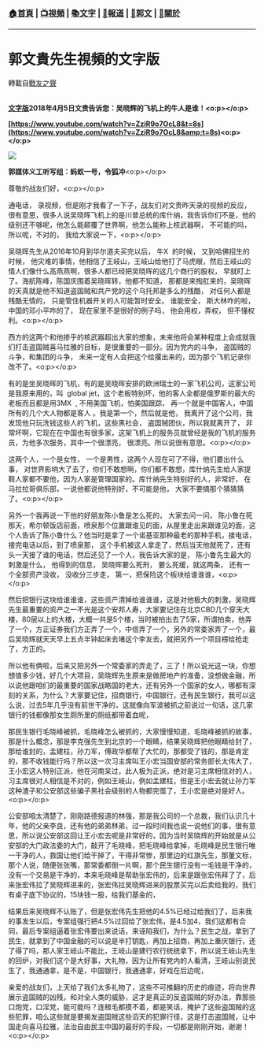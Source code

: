 ###  [:house:首頁](https://github.com/ourhimalayas/home) | [:tv:視頻](https://github.com/ourhimalayas/videos) | [:books:文字](https://github.com/ourhimalayas/txt) | [:newspaper:報道](https://github.com/ourhimalayas/news) | [:eagle:郭文](https://github.com/ourhimalayas/guomedia) | [:pray:關於](https://github.com/ourhimalayas/home/tree/master/about)
---
# 郭文貴先生視頻的文字版
轉載自[戰友之聲](http://littleantvoice.blogspot.com)

**[  
文字版](https://www.blogger.com/null)2018年4月5日文贵告诉您：吴晓辉的飞机上的牛人是谁！<o:p></o:p>**



**[https://www.youtube.com/watch?v=ZziR9o7OcL8&t=8s](https://www.youtube.com/watch?v=ZziR9o7OcL8&amp;t=8s)<o:p></o:p>**



[![](https://2.bp.blogspot.com/-ojiIvV8PaOA/WsZpd4BTKfI/AAAAAAAAC5w/3T4CVPyR4jgGWTl3kxfPOuXqTBsL7cOVgCLcBGAs/s400/0405-1.PNG)](https://2.bp.blogspot.com/-ojiIvV8PaOA/WsZpd4BTKfI/AAAAAAAAC5w/3T4CVPyR4jgGWTl3kxfPOuXqTBsL7cOVgCLcBGAs/s1600/0405-1.PNG)





**郭媒体义工听写组：蚂蚁一号，令狐冲**<o:p></o:p>



尊敬的战友们好，<o:p></o:p>



通电话， 录视频，但是刚才我看了一下子，战友们对文贵昨天录的视频的反应， 很有意思，很多人说吴晓晖飞机上的是川普总统的库什纳，我告诉你们不是，他的级别还不够呢，他怎么能颠覆了世界啊，他怎么能称上核武器啊， 不可能的吗， 所以呢，不对的， 我给大家说一下，<o:p></o:p>



吴晓晖先生从2016年10月到华尔道夫买完以后， 牛X  的时候， 又到哈佛招生的时候， 他灾难的事情，他相信了王岐山，王岐山给他打了马虎眼，然后王岐山的情人们像什么高燕燕啊，很多人都已经把吴晓晖的这几个商行的股权， 早就盯上了。海航陈峰，陈国庆围着吴晓晖转，他都不知道， 那都是来掏肛来的，吴晓晖的天真就是他不知道盗国贼和共产党的这个乌托邦是多么的残酷， 对任何人都是残酷无情的， 只是管住机器开关的人可能暂时安全。 谁能安全， 斯大林咋的啦，中国的邓小平咋的了， 现在家里不是很好的例子吗， 他会用权，弄权， 但不懂权利。<o:p></o:p>



西方的这两个和他掺乎的核武器超出大家的想象，未来他将会某种程度上会成就我们打击盗国贼喜马拉雅的目标，是很重要的一部分。因为党内的斗争， 盗国贼的斗争，和集团的斗争， 未来一定有人会把这个给撂出来的，因为那个飞机记录你改不了。<o:p></o:p>



有的是坐吴晓晖的飞机，有的是吴晓晖安排的欧洲瑞士的一家飞机公司，这家公司是我原来用的，叫  global jet，这个老板特别坏，他的客人全都是俄罗斯的最大的老板而且都是用3MX  , 不用美国飞机，怕美国跟踪， 再一个就是中国客人，中国所有的几个大人物都是客人 。我是第一个，然后就是他， 我离开了这个公司，我发现他只玩洗钱这些人的飞机，这些黑社会， 盗国贼团伙，所以我就离开了， 非常坏啊，它现在在中国也有很多家，这架飞机上的服务员就曾经是我的飞机的服务员，为他多次服务，其中一个很漂亮， 很漂亮。所以说很有意思。<o:p></o:p>



这两个人，一个是女性， 一个是男性，这两个人现在可了不得，他们要出什么事， 对世界影响大了去了，你们不敢想啊，你们都不敢想，库什纳先生给人家提鞋人家都不要他，因为人家是管理国家的。库什纳先生特别好的人，非常好， 在马拉拉哥俱乐部，一说他都说他特别好，不可能是他， 大家不要搞那个猜猜猜了。<o:p></o:p>



另外一个我再说一下他的好朋友陈小鲁是怎么死的， 大家去问一问， 陈小鲁在死那天，希尔顿饭店前面，喷泉那个位置跟谁见的面，从屋里走出来跟谁见的面，这个人告诉了陈小鲁什么？他当时是拿了一个诺基亚那种最老的那种手机，接电话， 接完电话以后，到了喷泉那， 这个手机被这人拿走了，然后当天他就死了，还有头一天接了谁的电话，然后还见了一个人，我告诉大家的是， 陈小鲁先生最大的刺激是什么， 他得到的信息， 吴晓晖要么死刑， 要么死缓，就这两条， 还有一个全部资产没收， 没收分三步走， 第一，把保险这个板块给谁谁谁，<o:p></o:p>



然后把银行这块给谁谁谁，这些资产清掉给谁谁谁，这是对他极大的刺激，吴晓辉先生最重要的资产之一不光是这个安邦人寿，大家要记住在北京CBD几个穿天大楼，80层以上的大楼，大概一共是5个楼，当时被拍出去了5家，所谓拍卖，他弄了一个，方正证券我们方正弄了一个，中信弄了一个，另外的常委家弄了一个，最后吴晓辉就天天早上五点半钟起床去堵这个李友去，就把另外一个项目楞给抢走了，方正的。



所以他有俩啦，后来又把另外一个常委家的弄走了，三了！所以说光这一块，你想想值多少钱，好几个大项目，吴晓辉先生原来是做房地产的准备，没想做金融，所以说他跟咱们的最重要的国家战略国的老大，还有另外一个国家的女人，哪都有深刻的关系，为什么？大家要记住，招商银行，中国银行，还有民生银行，我可以这么说，过去5年几乎没有前世干净的，这就像向军波被抓之前说过一句话，这几家银行的钱都像那女生厕所里的厕纸都带着血呢，



那民生银行毛晓峰被抓，毛晓峰怎么被抓的，大家慢慢知道，毛晓峰被抓的故事，那是什么概念，那是李克强先生到北京的一个眼睛，结果吴晓辉把他眼睛给封了，那给谁封的，孟建柱，孙力军，傅政华都帮了大忙的，那都受了钱的，那是肯定的，那不收钱能行吗？所以这一次习主席叫王小宏当国安部的常务部长太伟大了，王小宏这人特别正派，他在河南呆过，此人极为正派，绝对是习主席相信对的人，习主席很对人相信是不对的，例如王岐山，例如孟建柱，但是王小宏去就让孙力军这种渣子和公安部这些骗子黑社会级别的人物都完蛋了，王小宏是绝对是好人。<o:p></o:p>



公安部咱太清楚了，刚刚路德报道的林强，那是我公司的一个总裁，我们认识几十年，他的父亲李良，还有他的弟弟林弟，过一段时间我也说一说他们的事，很有意思，所以说公安部这回让王小宏去呢是非常好的，因为当时吴晓辉的开始就是从公安部的大门政法委的大门，敲开了毛晓峰，把毛晓峰给拿掉，毛晓峰是民生银行唯一干净的人，救国让他们给干掉了，干得非常惨，那里边的红旗先生，那董文标，那个人说，随便张张嘴，那常委都倒一片啊，那个民生银行没有一毛钱是干净的，没有一个交易是干净的，本来毛晓峰是帮助张宏伟的，后来是跟张宏伟拜了了，后来张宏伟拉了吴晓辉进来的，张宏伟拉吴晓辉进来的股票买完以后卖给我的，我们有桌子底下协议的，15块钱一股，给我们基金的，



结果后来吴晓辉不认账了，但是张宏伟先生把他的4.5%已经过给我们了，后来我的事发生以后，专案组强行把4.5%过回给了张宏伟，是4.5加4，我们这都有合同，最后专案组逼着张宏伟要出来说话，来诬陷我们，为什么？民生之战，拿到了民生，就拿到了中国金融的可以说是半打钥匙，再加上招商，再加上重庆银行，还了得了吗，那人家王岐山不能比，王岐山是建行农行统统拿下，所以说王岐山先生的回炉，对我们这个是大好事，大礼物，因为让所有党内的人看清，王岐山别说民生了，我通通拿，是不是，中国银行，我通通拿，好戏在后边呢，



亲爱的战友们，上天给了我们太多礼物了，这些不可推翻的历史的痕迹，将向世界展示盗国贼的凶残，和对全人类的威胁，这才是真正的反盗国贼的好办法，靠那些口炮党，口淫党，能可能吗？连根毛都摸不着，都是笑话，掩护了这些盗国贼的这些犯罪，咱么这些就是要揭发盗国贼这些滔天的犯罪行径，这是打击盗国贼，让中国走向喜马拉雅，法治自由民主中国的最好的手段，一切都是刚刚开始，谢谢！<o:p></o:p>
  
<u></u><sub></sub><sup></sup><strike></strike>